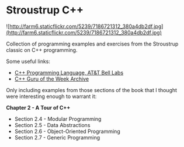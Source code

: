 Stroustrup C++
============== 

![http://farm6.staticflickr.com/5239/7186721312_380a4db2df.jpg](http://farm6.staticflickr.com/5239/7186721312_380a4db2df.jpg)

Collection of programming examples and exercises from the Stroustrup classic on C++ programming.

Some useful links:

* [C++ Programming Language, AT&T Bell Labs](http://www2.research.att.com/~bs/C++.html)
* [C++ Guru of the Week Archive](http://www.gotw.ca/gotw/)

Only including examples from those sections of the book that I thought were interesting enough to warrant it:

**Chapter 2 - A Tour of C++**
* Section 2.4 - Modular Programming
* Section 2.5 - Data Abstractions
* Section 2.6 - Object-Oriented Programming
* Section 2.7 - Generic Programming